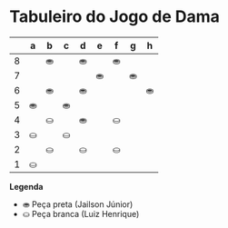 # Tabuleiro do Jogo de Dama

|   | a | b | c | d | e | f | g | h |
|---|---|---|---|---|---|---|---|---|
| 8 |   | ⛂ |   | ⛂ |   | ⛂ |   |  |
| 7 |  |   |  |   | ⛂ |   | ⛂ |   |
| 6 |   | ⛂ |   | ⛂ |   |  |   | ⛂ |
| 5 | ⛂  |   | ⛂  |   |   |   |   |   |
| 4 |   | ⛀  |   |  ⛂ |   | ⛀  |   |  |
| 3 | ⛀ |   | ⛀ |   |   |   |  |   |
| 2 |   | ⛀ |    | ⛀  |   | ⛀ |   |  |
| 1 | ⛀ |   |  | |  |   |   |   |

**Legenda**

- ⛂ Peça preta (Jailson Júnior)
- ⛀ Peça branca (Luiz Henrique)